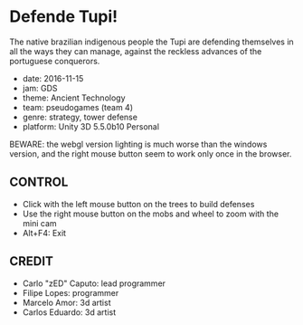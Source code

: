 Defende Tupi!
=============

The native brazilian indigenous people the Tupi are defending themselves in all the ways
they can manage, against the reckless advances of the portuguese conquerors.

* date: 2016-11-15
* jam: GDS
* theme: Ancient Technology
* team: pseudogames (team 4)
* genre: strategy, tower defense
* platform: Unity 3D 5.5.0b10 Personal

BEWARE: the webgl version lighting is much worse than the windows version,
and the right mouse button seem to work only once in the browser.

CONTROL
-------
* Click with the left mouse button on the trees to build defenses
* Use the right mouse button on the mobs and wheel to zoom with the mini cam
* Alt+F4: Exit

CREDIT
------
* Carlo "zED" Caputo: lead programmer
* Filipe Lopes: programmer
* Marcelo Amor: 3d artist
* Carlos Eduardo: 3d artist

